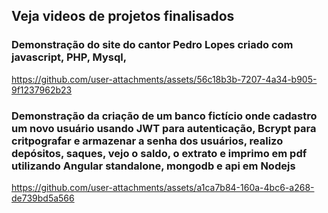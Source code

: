## Veja videos de projetos finalisados 

### Demonstração do site do cantor Pedro Lopes criado com javascript, PHP, Mysql, 
https://github.com/user-attachments/assets/56c18b3b-7207-4a34-b905-9f1237962b23

### Demonstração da criação de um banco fictício onde cadastro um novo usuário usando JWT para autenticação, Bcrypt para critpografar e armazenar a senha dos usuários, realizo depósitos, saques, vejo o saldo, o extrato e imprimo em pdf utilizando Angular standalone, mongodb e api em Nodejs  
https://github.com/user-attachments/assets/a1ca7b84-160a-4bc6-a268-de739bd5a566

